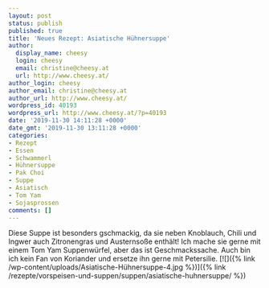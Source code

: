 ```yaml
---
layout: post
status: publish
published: true
title: 'Neues Rezept: Asiatische Hühnersuppe'
author:
  display_name: cheesy
  login: cheesy
  email: christine@cheesy.at
  url: http://www.cheesy.at/
author_login: cheesy
author_email: christine@cheesy.at
author_url: http://www.cheesy.at/
wordpress_id: 40193
wordpress_url: http://www.cheesy.at/?p=40193
date: '2019-11-30 14:11:28 +0000'
date_gmt: '2019-11-30 13:11:28 +0000'
categories:
- Rezept
- Essen
- Schwammerl
- Hühnersuppe
- Pak Choi
- Suppe
- Asiatisch
- Tom Yam
- Sojasprossen
comments: []
---
```

Diese Suppe ist besonders gschmackig, da sie neben Knoblauch, Chili und Ingwer auch Zitronengras und Austernsoße enthält! Ich mache sie gerne mit einem Tom Yam Suppenwürfel, aber das ist Geschmackssache. Auch bin ich kein Fan von Koriander und ersetze ihn gerne mit Petersilie.
[![]({% link /wp-content/uploads/Asiatische-Hühnersuppe-4.jpg %})]({% link /rezepte/vorspeisen-und-suppen/suppen/asiatische-huhnersuppe/ %})
